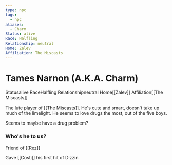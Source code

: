 ```yaml
---
type: npc
tags:
  - npc
aliases:
  - Charm
Status: alive
Race: Halfling
Relationship: neutral
Home: Zalev
Affiliation: The Miscasts
---
```


# Tames Narnon (A.K.A. Charm)
<span class="dataview inline-field"><span class="inline-field-key">Status</span><span class="inline-field-value">alive</span></span>
<span class="dataview inline-field"><span class="inline-field-key">Race</span><span class="inline-field-value">Halfling</span></span>
<span class="dataview inline-field"><span class="inline-field-key">Relationship</span><span class="inline-field-value">neutral</span></span>
<span class="dataview inline-field"><span class="inline-field-key">Home</span><span class="inline-field-value">[[Zalev]]</span></span>
<span class="dataview inline-field"><span class="inline-field-key">Affiliation</span><span class="inline-field-value">[[The Miscasts]]</span></span>

The lute player of [[The Miscasts]]. He's cute and smart, doesn't take up much of the limelight. He seems to love drugs the most, out of the five boys.

Seems to maybe have a drug problem?

### Who's he to us?
Friend of [[Rez]]

Gave [[Costi]] his first hit of Dizzin